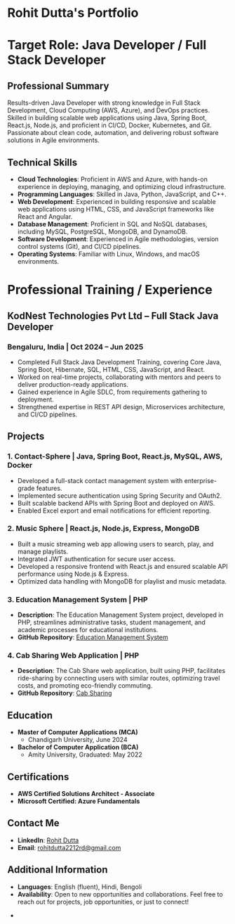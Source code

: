 # Rohit Dutta's Portfolio

# Target Role: Java Developer / Full Stack Developer

## Professional Summary

Results-driven Java Developer with strong knowledge in Full Stack Development, Cloud Computing (AWS, Azure), and DevOps practices. Skilled in building scalable web applications using Java, Spring Boot, React.js, Node.js, and proficient in CI/CD, Docker, Kubernetes, and Git. Passionate about clean code, automation, and delivering robust software solutions in Agile environments.

## Technical Skills

- **Cloud Technologies**: Proficient in AWS and Azure, with hands-on experience in deploying, managing, and optimizing cloud infrastructure.
- **Programming Languages**: Skilled in Java, Python, JavaScript, and C++.
- **Web Development**: Experienced in building responsive and scalable web applications using HTML, CSS, and JavaScript frameworks like React and Angular.
- **Database Management**: Proficient in SQL and NoSQL databases, including MySQL, PostgreSQL, MongoDB, and DynamoDB.
- **Software Development**: Experienced in Agile methodologies, version control systems (Git), and CI/CD pipelines.
- **Operating Systems**: Familiar with Linux, Windows, and macOS environments.

# Professional Training / Experience
## KodNest Technologies Pvt Ltd – Full Stack Java Developer
### Bengaluru, India | Oct 2024 – Jun 2025

- Completed Full Stack Java Development Training, covering Core Java, Spring Boot, Hibernate, SQL, HTML, CSS, JavaScript, and React.
- Worked on real-time projects, collaborating with mentors and peers to deliver production-ready applications.
- Gained experience in Agile SDLC, from requirements gathering to deployment.
- Strengthened expertise in REST API design, Microservices architecture, and CI/CD pipelines.

## Projects

### 1. Contact-Sphere | Java, Spring Boot, React.js, MySQL, AWS, Docker
- Developed a full-stack contact management system with enterprise-grade features.
- Implemented secure authentication using Spring Security and OAuth2.
- Built scalable backend APIs with Spring Boot and deployed on AWS.
- Enabled Excel export and email notifications for efficient reporting.

### 2. Music Sphere | React.js, Node.js, Express, MongoDB
- Built a music streaming web app allowing users to search, play, and manage playlists.
- Integrated JWT authentication for secure user access.
- Developed a responsive frontend with React.js and ensured scalable API performance using Node.js & Express.
- Optimized data handling with MongoDB for playlist and music metadata.

### 3. Education Management System | PHP
- **Description**: The Education Management System project, developed in PHP, streamlines administrative tasks, student management, and academic processes for educational institutions.
- **GitHub Repository**: [Education Management System](https://github.com/RoHiT-devloper/education_management_system.git)

### 4. Cab Sharing Web Application | PHP
- **Description**: The Cab Share web application, built using PHP, facilitates ride-sharing by connecting users with similar routes, optimizing travel costs, and promoting eco-friendly commuting.
- **GitHub Repository**: [Cab Sharing](https://github.com/RoHiT-devloper/Cab_Booking_System_Backend.git)


## Education

- **Master of Computer Applications (MCA)**
  - Chandigarh University, June 2024
- **Bachelor of Computer Application (BCA)**
  - Amity University, Graduated: May 2022

## Certifications

- **AWS Certified Solutions Architect - Associate**
- **Microsoft Certified: Azure Fundamentals**

## Contact Me

- **LinkedIn**: [Rohit Dutta](https://www.linkedin.com/in/m-rohit-dutta)
- **Email**: rohitdutta2212rd@gmail.com

## Additional Information

- **Languages**: English (fluent), Hindi, Bengoli
- **Availability**: Open to new opportunities and collaborations. Feel free to reach out for projects, job opportunities, or just to connect!
*
